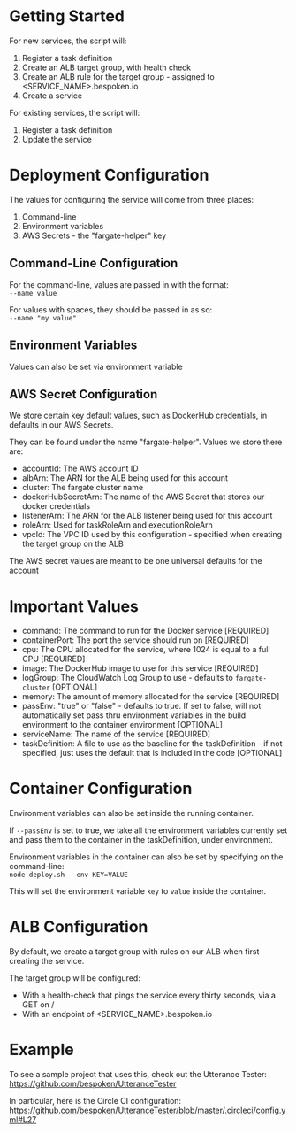 # Getting Started
For new services, the script will:
1) Register a task definition
2) Create an ALB target group, with health check
3) Create an ALB rule for the target group - assigned to <SERVICE_NAME>.bespoken.io
4) Create a service

For existing services, the script will:
1) Register a task definition
2) Update the service

# Deployment Configuration
The values for configuring the service will come from three places:
1) Command-line
2) Environment variables
3) AWS Secrets - the "fargate-helper" key

## Command-Line Configuration
For the command-line, values are passed in with the format:  
`--name value`

For values with spaces, they should be passed in as so:  
`--name "my value"`

## Environment Variables
Values can also be set via environment variable

## AWS Secret Configuration
We store certain key default values, such as DockerHub credentials, in defaults in our AWS Secrets.

They can be found under the name "fargate-helper". Values we store there are:
* accountId: The AWS account ID
* albArn: The ARN for the ALB being used for this account
* cluster: The fargate cluster name
* dockerHubSecretArn: The name of the AWS Secret that stores our docker credentials
* listenerArn: The ARN for the ALB listener being used for this account
* roleArn: Used for taskRoleArn and executionRoleArn
* vpcId: The VPC ID used by this configuration - specified when creating the target group on the ALB

The AWS secret values are meant to be one universal defaults for the account

# Important Values
* command: The command to run for the Docker service [REQUIRED]
* containerPort: The port the service should run on [REQUIRED]
* cpu: The CPU allocated for the service, where 1024 is equal to a full CPU [REQUIRED]
* image: The DockerHub image to use for this service [REQUIRED]
* logGroup: The CloudWatch Log Group to use - defaults to `fargate-cluster` [OPTIONAL]
* memory: The amount of memory allocated for the service [REQUIRED]
* passEnv: "true" or "false" - defaults to true. If set to false, will not automatically set pass thru environment variables in the build environment to the container environment [OPTIONAL]
* serviceName: The name of the service [REQUIRED]
* taskDefinition: A file to use as the baseline for the taskDefinition - if not specified, just uses the default that is included in the code [OPTIONAL]

# Container Configuration
Environment variables can also be set inside the running container.

If `--passEnv` is set to true, we take all the environment variables currently set and pass them to the container in the taskDefinition, under environment.

Environment variables in the container can also be set by specifying on the command-line:  
`node deploy.sh --env KEY=VALUE`

This will set the environment variable `key` to `value` inside the container.

# ALB Configuration
By default, we create a target group with rules on our ALB when first creating the service.

The target group will be configured:
* With a health-check that pings the service every thirty seconds, via a GET on /
* With an endpoint of <SERVICE_NAME>.bespoken.io

# Example
To see a sample project that uses this, check out the Utterance Tester:  
https://github.com/bespoken/UtteranceTester

In particular, here is the Circle CI configuration:  
https://github.com/bespoken/UtteranceTester/blob/master/.circleci/config.yml#L27
